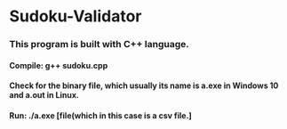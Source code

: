 # Sudoku-Validator


### This program is built with C++ language.
#### Compile: g++ sudoku.cpp
#### Check for the binary file, which usually its name is a.exe in Windows 10 and a.out in Linux.
#### Run: ./a.exe [file(which in this case is a csv file.]

